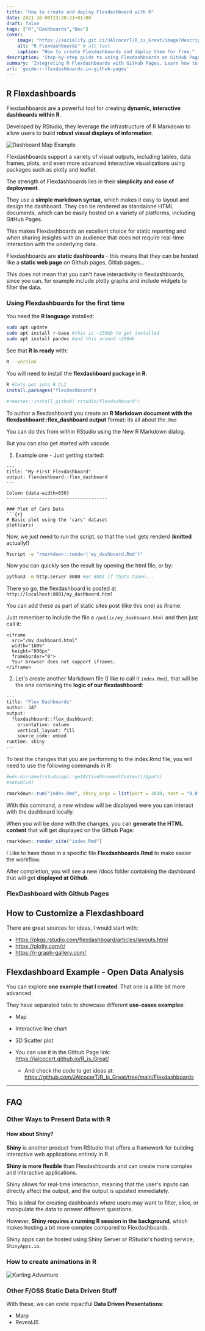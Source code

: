 ```yaml
---
title: "How to create and deploy Flexdashboard with R"
date: 2021-10-06T23:20:21+01:00
draft: false
tags: ["R","Dashboards","Dev"]
cover:
    image: "https://socialify.git.ci/JAlcocerT/R_is_Great/image?description=1&descriptionEditable=Flexdashboards%20with%20R.&language=1&name=1&owner=1&theme=Auto" # image path/url 
    alt: "R Flexdashboards" # alt text
    caption: "How to create Flexdashboards and deploy them for free." 
description: 'Step-by-step guide to using Flexdashboards on GitHub Pages. Perfect for data enthusiasts seeking dynamic visual storytelling.'
summary: 'Integrating R Flexdashboards with GitHub Pages. Learn how to create interactive data visualizations, host them on GitHub, and share your insights effectively for free.'    
url: 'guide-r-flexdashboards-in-github-pages'
---
```



## R Flexdashboards

Flexdashboards are a powerful tool for creating **dynamic, interactive dashboards within R**.

Developed by RStudio, they leverage the infrastructure of R Markdown to allow users to build **robust visual displays of information**.

![Dashboard Map Example](/blog_img/data-experiments/unemployment-evolution.gif)

Flexdashboards support a variety of visual outputs, including tables, data frames, plots, and even more advanced interactive visualizations using packages such as plotly and leaflet.

The strength of Flexdashboards lies in their **simplicity and ease of deployment**.

They use a **simple markdown syntax**, which makes it easy to layout and design the dashboard. They can be rendered as standalone HTML documents, which can be easily hosted on a variety of platforms, including GitHub Pages.

This makes Flexdashboards an excellent choice for static reporting and when sharing insights with an audience that does not require real-time interaction with the underlying data.

Flexdashboards are **static dashboards** - this means that they can be hosted like a **static web page** on Github pages, Gitlab pages...

This does not mean that you can't have interactivity in flexdashboards, since you can, for example include plotly graphs and include widgets to filter the data.


### Using Flexdashboards for the first time

You need the **R language** installed:

```sh
sudo apt update
sudo apt install r-base #this is ~150mb to get installed
sudo apt install pandoc #and this around ~200mb
```

See that **R is ready** with:

```sh
R --version
```

You will need to install the **flexdashboard package in R**:

```r
R #lets get into R CLI
install.packages("flexdashboard")

#remotes::install_github('rstudio/flexdashboard')
```

To author a flexdashboard you create an **R Markdown document with the flexdashboard::flex_dashboard output** format: its all about the`.Rmd`

You can do this from within RStudio using the New R Markdown dialog.

But you can also get started with vscode.

1. Example one - Just getting started:

```Rmd
---
title: "My First Flexdashboard"
output: flexdashboard::flex_dashboard
---

Column {data-width=650}
-------------------------------------

### Plot of Cars Data
```{r}
# Basic plot using the 'cars' dataset
plot(cars)
```

Now, we just need to run the script, so that the `html` gets renderd (**knitted** actually!)

```sh
Rscript -e "rmarkdown::render('my_dashboard.Rmd')"
```

Now you can quickly see the result by opening the html file, or by:

```sh
python3 -m http.server 8000 #or 8001 if thats taken...
```

There yo go, the flexdashboard is posted at `http://localhost:8001/my_dashboard.html`

You can add these as part of static sites post (like this one) as iframe.

Just remember to include the file a `/public/my_dashboard.html` and then just call it:

```
<iframe 
  src="/my_dashboard.html" 
  width="100%" 
  height="800px" 
  frameborder="0">
  Your browser does not support iframes.
</iframe>
```



2. Let's create another Markdown file (I like to call it `index.Rmd`), that will be the one containing the **logic of our flexdashboard**:

```r
---
title: "Flex Dashboards"
author: JAT
output: 
  flexdashboard::flex_dashboard:
    orientation: column
    vertical_layout: fill
    source_code: embed
runtime: shiny
---
```

To test the changes that you are performing to the index.Rmd file, you will need to use the following commands in R:

```r
#wd<-dirname(rstudioapi::getActiveDocumentContext()$path)
#setwd(wd)

rmarkdown::run("index.Rmd", shiny_args = list(port = 3838, host = "0.0.0.0"))
```
With this command, a new window will be displayed were you can interact with the dashboard locally.

When you will be done with the changes, you can **generate the HTML content** that will get displayed on the Github Page:

```r
rmarkdown::render_site("index.Rmd")
```

I Like to have those in a specific file **Flexdashboards.Rmd** to make easier the workflow.

After completion, you will see a new /docs folder containing the dashboard that will get **displayed at Github**.

### FlexDashboard with Github Pages



## How to Customize a Flexdashboard

There are great sources for ideas, I would start with:

* <https://pkgs.rstudio.com/flexdashboard/articles/layouts.html>
* <https://plotly.com/r/>
* <https://r-graph-gallery.com/>


## Flexdashboard Example - Open Data Analysis

You can explore **one example that I created**. That one is a litle bit more advanced.

They have separated tabs to showcase different **use-cases examples**:

* Map
* Interactive line chart
* 3D Scatter plot

* You can use it in the Github Page link: <https://jalcocert.github.io/R_is_Great/>
  * And check the code to get ideas at: <https://github.com/JAlcocerT/R_is_Great/tree/main/Flexdashboards>

---

## FAQ


### Other Ways to Present Data with R

#### How about Shiny?

**Shiny** is another product from RStudio that offers a framework for building interactive web applications entirely in R.

**Shiny is more flexible** than Flexdashboards and can create more complex and interactive applications. 

Shiny allows for real-time interaction, meaning that the user's inputs can directly affect the output, and the output is updated immediately.

This is ideal for creating dashboards where users may want to filter, slice, or manipulate the data to answer different questions.

However, **Shiny requires a running R session in the background**, which makes hosting a bit more complex compared to Flexdashboards.

Shiny apps can be hosted using Shiny Server or RStudio's hosting service, `ShinyApps.io`.

<!-- geojson -->

<!-- 
<https://r-graph-gallery.com/> -->


<!-- ### How to create Maps in R


<https://www.kaggle.com/code/miguelfzzz/cool-dashboard-in-r-with-youtube-tutorial/report?scriptVersionId=74682468>
<https://rfun.library.duke.edu/portfolio/mapping_workshop/>
<https://rfun.library.duke.edu/portfolio/dashboard_workshop/>
<https://rfun.library.duke.edu/portfolio/shiny_workshop/>
 -->


### How to create animations in R

![Karting Adventure](/blog_img/dev/503.gif)

### Other F/OSS Static Data Driven Stuff

With these, we can crete mpactful **Data Driven Presentations**:

* Marp
* RevealJS